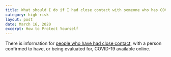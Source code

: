 ```yaml
---
title: What should I do if I had close contact with someone who has COVID-19?
category: high-risk
layout: post
date: March 16, 2020
excerpt: How to Protect Yourself
---
```


There is information for <a href="https://www.cdc.gov/coronavirus/2019-ncov/hcp/guidance-prevent-spread.html"> people who have had close contact,</a> with a person confirmed to have, or being evaluated for, COVID-19 
available online.


